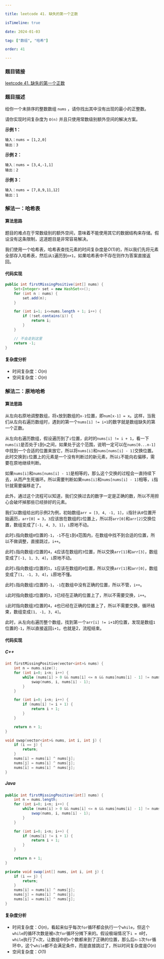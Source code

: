 ```yaml
---

title: leetcode 41. 缺失的第一个正数

isTimeline: true

date: 2024-01-03

tag: ["数组", "哈希"]

order: 41

---
```


### 题目链接

 <a href="https://leetcode.cn/problems/first-missing-positive">leetcode 41. 缺失的第一个正数</a>

### 题目描述

给你一个未排序的整数数组 `nums` ，请你找出其中没有出现的最小的正整数。

请你实现时间复杂度为 `O(n)` 并且只使用常数级别额外空间的解决方案。

**示例 1：**

```
输入：nums = [1,2,0]
输出：3
```

**示例 2：**

```
输入：nums = [3,4,-1,1]
输出：2
```

**示例 3：**

```
输入：nums = [7,8,9,11,12]
输出：1
```

### 解法一：哈希表

#### 算法思路

题目的难点在于常数级别的额外空间，意味着不能使用其它的数据结构来存储。假设没有这条限制，这道题目是非常容易解决。 

我们使用一个哈希表，哈希表查找元素的时间复杂度是$O(1)$的，所以我们先将元素全部存入哈希表，然后从`1`遍历到`n+1`，如果哈希表中不存在则作为答案直接返回。

#### 代码实现

```java
public int firstMissingPositive(int[] nums) {
    Set<Integer> set = new HashSet<>();
    for (int n : nums) {
        set.add(n);
    }

    for (int i=1; i<=nums.length + 1; i++) {
        if (!set.contains(i)) {
            return i;
        }
    }

    // 不会走到这里
    return -1;
}
```

#### 复杂度分析

- 时间复杂度：$O(n)$
- 空间复杂度：$O(n)$

### 解法二：原地哈希

#### 算法思路

从左向右原地调整数组，将`x`放到数组的`x-1`位置，即`num[x-1] = x`。这样，当我们从左向右遍历数组时，遇到的第一个`nums[i] != i+1`的数字就是数组缺失的第一个正数。

从左向右遍历数组，假设遍历到了`i`位置，此时的`nums[i] != i + 1`，看一下`nums[i]`是否处于`1`到`n`之间，如果处于这个范围，说明一定可以在`nums[0...n-1]`中找到一个合适的位置来放它，所以将`nums[i]`和`nums[nums[i] - 1]`交换位置。此时交换到`i`位置上的元素是一个没有判断过的新元素，所以`i`不能向右偏移，需要在原地继续判断。

如果`nums[i]`和`nums[nums[i] - 1]`是相等的，那么这个交换的过程会一直持续下去，从而产生死循环。所以需要判断如果`nums[i]`和`nums[nums[i] - 1]`相等，`i`指针就需要偏移走了。

此外，通过这个流程可以知道，我们交换过去的数字一定是正确的数，所以不用担心会破坏掉那些已经排好的元素。

我们以数组给出的示例2为例，初始数组`arr = [3, 4, -1, 1]`，`i`指针从`0`位置开始遍历，`arr[0] = 3`，`3`应该放在数组的`2`位置上，所以将`arr[0]`和`arr[2]`交换位置，数组变成了`[-1, 4, 3, 1]`，`i`原地不动。

此时`i`指向数组`0`位置的`-1`，`-1`不在`1`到`4`范围内，在数组中找不到合适的位置，所以不做调整，直接跳过，`i++`。

此时`i`指向数组`1`位置的`4`，`4`应该在数组的`3`位置，所以交换`arr[1]`和`arr[3]`，数组变成了`[-1, 1, 3, 4]`，`i`原地不动。

此时`i`指向数组`1`位置的`1`，`1`应该在数组的`0`位置，所以交换`arr[1]`和`arr[0]`，数组变成了`[1, -1, 3, 4]`，`i`原地不懂。

此时`i`指向数组`1`位置的`-1`，`-1`在数组中没有正确的位置，所以不管，`i++`。

`i`此时指向数组`2`位置的`3`，`3`已经在正确的位置上了，所以不需要交换，`i++`。

`i`此时指向数组`3`位置的`4`，`4`也已经在正确的位置上了，所以不需要交换，循环结束，数组变成`[1, -1, 3, 4]`。

此时，从左向右遍历整个数组，找到第一个`arr[i] != i+1`的位置，发现是数组`1`位置的`-1`，所以直接返回`i+1`，也就是2，流程结束。

#### 代码实现

##### C++

```cpp
int firstMissingPositive(vector<int>& nums) {
    int n = nums.size();
	for (int i=0; i<n; i++) {
        while (nums[i] > 0 && nums[i] <= n && nums[nums[i] - 1] != nums[i]) {
            swap(nums, i, nums[i] - 1);
        }
    }

    for (int i=0; i<n; i++) {
        if (nums[i] != i + 1) {
            return i + 1;
        }
    }

    return n + 1;
}

void swap(vector<int>& nums, int i, int j) {
    if (i == j) {
        return;
    }
    nums[i] = nums[i] ^ nums[j];
    nums[j] = nums[i] ^ nums[j];
    nums[i] = nums[i] ^ nums[j];
}
```

##### Java

```java
public int firstMissingPositive(int[] nums) {
    int n = nums.length;
    for (int i=0; i<n; i++) {
        while (nums[i] > 0 && nums[i] <= n && nums[nums[i] - 1] != nums[i]) {
            swap(nums, i, nums[i] - 1);
        }
    }

    for (int i=0; i<n; i++) {
        if (nums[i] != i + 1) {
            return i + 1;
        }
    }

    return n + 1;
}

private void swap(int[] nums, int i, int j) {
    if (i == j) {
        return;
    }
    nums[i] = nums[i] ^ nums[j];
    nums[j] = nums[i] ^ nums[j];
    nums[i] = nums[i] ^ nums[j];
}
```

#### 复杂度分析

- 时间复杂度：$O(n)$，看起来似乎每次`for`循环都会执行一个`while`，但这个`while`的循环次数是被`n`次`for`循环分摊下来的。假设极端情况下`i = 0`时，`while`执行了`n`次，让数组中的`n`个数都来到了正确的位置，那么后`n-1`次`for`循环中，这个`while`都不会满足条件，而是直接跳过了，所以时间复杂度是$O(n)$
- 空间复杂度：$O(1)$


